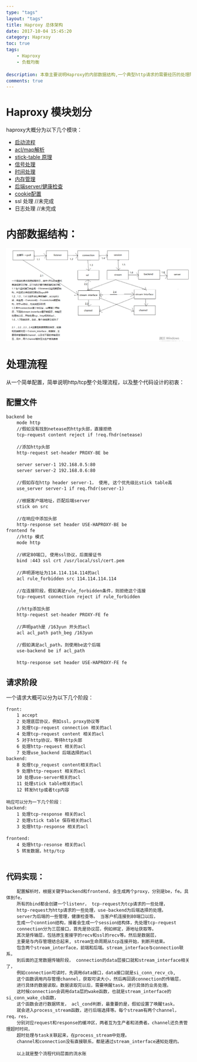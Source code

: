 ```yaml
---
type: "tags"
layout: "tags"
title: Haproxy 总体架构
date: 2017-10-04 15:45:20
category: Haprxoy
toc: true
tags:
    - Haproxy
    - 负载均衡

description: 本章主要说明Haproxy的内部数据结构,一个典型http请求的需要经历的处理阶段, 以及我认为比较重要的Haproxy的模块列表
comments: true
---
```


# Haproxy 模块划分
haproxy大概分为以下几个模块：

 - [启动流程](/2017/10/05/2017-10-05-haproxy-start/)
 - [acl/map解析](/2017/10/06/2017-10-06-haproxy-acl/)
 - [stick-table 原理](/2017/10/07/2017-10-07-haproxy-acl/)
 - [信号处理](/2017/10/08/2017-10-08-haproxy-signal/)
 - [时间处理](/2017/10/09/2017-10-09-haproxy-timer/)
 - [内存管理](/2017/10/10/2017-10-10-haproxy-memory/)
 - [后端server/健康检查](/2017/10/11/2017-10-11-haproxy-server/)
 - [cookie配置](/2017/10/12/2017-10-12-haproxy-cookie/)
 - ssl 处理 //未完成
 - 日志处理 //未完成

# 内部数据结构：
 ![haproxy-framework](2017-10-04-haproxy-framework-md/haproxy-framework.png)


# 处理流程
从一个简单配置，简单说明http/tcp整个处理流程，以及整个代码设计的初衷：

## 配置文件
```
backend be
    mode http
    //假如没有找到netease的http头部，直接拒绝
    tcp-request content reject if !req.fhdr(netease)
    
    //添加http头部
    http-request set-header PROXY-BE be
    
    server server-1 192.168.0.5:80
    server server-2 192.168.0.6:80
    
    //假如存在http header server-1， 使用, 这个优先级比stick table高
    use_server server-1 if req.fhdr(server-1)
    
    //根据客户端地址，匹配后端server
    stick on src
    
    //在响应中添加头部
    http-response set header USE-HAPROXY-BE be 
frontend fe
    //http 模式
    mode http
    
    //绑定80端口, 使用ssl协议，后面接证书
    bind :443 ssl crt /usr/local/ssl/cert.pem
    
    //声明源地址为114.114.114.114的acl
    acl rule_forbidden src 114.114.114.114
    
    //在连接阶段，假如满足rule_forbidden条件，则拒绝这个连接
    tcp-request connection reject if rule_forbidden
    
    //http添加头部
    http-request set-header PROXY-FE fe
    
    //声明path是 /163yun 开头的acl
    acl acl_path path_beg /163yun
    
    //假如满足acl_path，则使用be这个后端
    use-backend be if acl_path
    
    http-response set header USE-HAPROXY-FE fe 
```

## 请求阶段
一个请求大概可以分为以下几个阶段：
```
front: 
    1 accept
    2 处理底层协议，例如ssl，proxy协议等
    3 处理tcp-request connection 相关的acl
    4 处理tcp-request content 相关的acl
    5 对于http协议，等待http头部
    6 处理http-request 相关的acl
    7 处理use_backend 后端选择的acl
backend:
    8 处理tcp_request content相关的acl
    9 处理http-request 相关的acl
    10 处理use-server相关的acl
    11 处理stick table相关的acl
    12 转发http或者tcp内容
    
响应可以分为一下几个阶段：
backend:
    1 处理tcp-response 相关的acl
    2 处理stick table 保存相关的acl
    3 处理http-response 相关的acl
    
frontend:
    4 处理http-resonse 相关的acl
    5 转发数据，http/tcp
    
```

## 代码实现：
```
    配置解析时，根据关键字backend和frontend，会生成两个proxy，分别是be，fe。具体到fe，
    所有的bind都会创建一个listenr， tcp-request为tcp请求的一些处理，
    http-request为http请求的一些处理，use-backend为后端选择的处理。 
    server为后端的一些管理，健康检查等。 当客户机连接到80端口以后，
    生成一个conntion结构，接着会生成一个session结构体，先处理tcp-request
    connection分为三层接口，首先是协议层，例如绑定，源地址获取等。
    其次是传输层，包括原生套接字的recv和ssl的recv等。然后是数据层，
    主要是与内存管理结合起来, stream生命周期从tcp连接开始，到断开结束。
    包含两个stream_interface，前端和后端。stream_interface与connection联系，
    到后面的正常数据传输阶段， connection的data层接口就和stream_interface相关了，
    例如connection可读时，先调用data接口，data接口就是si_conn_recv_cb,
    这个函数调用内存管理channel，获取可读大小，然后再回调connection的传输层，
    进行具体的数据读取。数据读取完以后，需要唤醒task，进行具体的业务处理。
    这时候connection会调用data层的wake函数，也就是stream_interface的si_conn_wake_cb函数，
    这个函数会进行数据转发， acl_cond判断，最重要的是，假如设置了唤醒task，
    就会进入process_stream函数，进行后端选择等。每个stream有两个channel，req，res，
    分别对应request和response的缓冲区，两者互为生产者和消费者。channel还负责管理超时时间，
    超时处理与task关联起来，在process_stream中处理。 
    channel和connection没有直接联系，都是通过stream_interface通知处理的。
    
    以上就是整个流程代码层面的流水账
```
